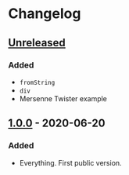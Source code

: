 # Changelog

## [Unreleased]
### Added
- `fromString`
- `div`
- Mersenne Twister example

## [1.0.0] - 2020-06-20
### Added
- Everything. First public version.

[Unreleased]: https://github.com/malaire/elm-uint64/compare/1.0.0...HEAD
[1.0.0]: https://github.com/malaire/elm-uint64/releases/tag/1.0.0
